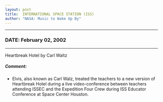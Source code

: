 ```yaml
---
layout: post
title:  INTERNATIONAL SPACE STATION (ISS)
author: "NASA: Music to Wake Up By"
---
```


----
### DATE: February 02, 2002
----
Heartbreak Hotel by Carl Waltz

##### Comment:
* Elvis, also known as Carl Walz, treated the teachers to a new version of Heartbreak Hotel during a live video-conference between teachers attending ISSEC and the Expedition Four Crew during ISS Educator Conference at Space Center Houston.

